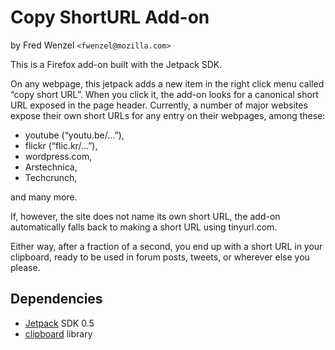 Copy ShortURL Add-on
====================
by Fred Wenzel ``<fwenzel@mozilla.com>``

This is a Firefox add-on built with the Jetpack SDK.

On any webpage, this jetpack adds a new item in the right click menu called
“copy short URL”. When you click it, the add-on looks for a canonical short
URL exposed in the page header. Currently, a number of major websites
expose their own short URLs for any entry on their webpages, among these:

* youtube (“youtu.be/…”),
* flickr (“flic.kr/…”),
* wordpress.com,
* Arstechnica,
* Techcrunch,

and many more.

If, however, the site does not name its own short URL, the add-on
automatically falls back to making a short URL using tinyurl.com.

Either way, after a fraction of a second, you end up with a short URL in your
clipboard, ready to be used in forum posts, tweets, or wherever else you
please.

Dependencies
------------
* [Jetpack][jetpack] SDK 0.5
* [clipboard][clipboard] library

[clipboard]: http://github.com/erikvold/eriks-jetpack-packages
[jetpack]: https://jetpack.mozillalabs.com/
